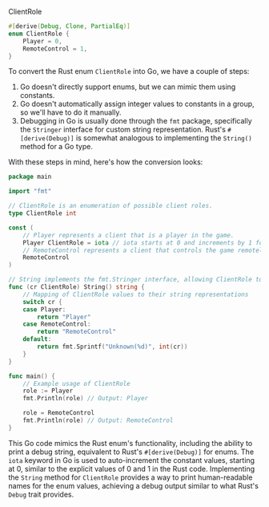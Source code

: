 ClientRole

```rust
#[derive(Debug, Clone, PartialEq)]
enum ClientRole {
    Player = 0,
    RemoteControl = 1,
}
```


To convert the Rust enum `ClientRole` into Go, we have a couple of steps:

1. Go doesn't directly support enums, but we can mimic them using constants.
2. Go doesn't automatically assign integer values to constants in a group, so we'll have to do it manually.
3. Debugging in Go is usually done through the `fmt` package, specifically the `Stringer` interface for custom string representation. Rust's `#[derive(Debug)]` is somewhat analogous to implementing the `String()` method for a Go type.

With these steps in mind, here's how the conversion looks:

```go
package main

import "fmt"

// ClientRole is an enumeration of possible client roles.
type ClientRole int

const (
    // Player represents a client that is a player in the game.
    Player ClientRole = iota // iota starts at 0 and increments by 1 for each constant in this block.
    // RemoteControl represents a client that controls the game remotely.
    RemoteControl
)

// String implements the fmt.Stringer interface, allowing ClientRole to have a custom string representation.
func (cr ClientRole) String() string {
    // Mapping of ClientRole values to their string representations
    switch cr {
    case Player:
        return "Player"
    case RemoteControl:
        return "RemoteControl"
    default:
        return fmt.Sprintf("Unknown(%d)", int(cr))
    }
}

func main() {
    // Example usage of ClientRole
    role := Player
    fmt.Println(role) // Output: Player

    role = RemoteControl
    fmt.Println(role) // Output: RemoteControl
}
```

This Go code mimics the Rust enum's functionality, including the ability to print a debug string, equivalent to Rust's `#[derive(Debug)]` for enums. The `iota` keyword in Go is used to auto-increment the constant values, starting at 0, similar to the explicit values of 0 and 1 in the Rust code. Implementing the `String` method for `ClientRole` provides a way to print human-readable names for the enum values, achieving a debug output similar to what Rust's `Debug` trait provides.